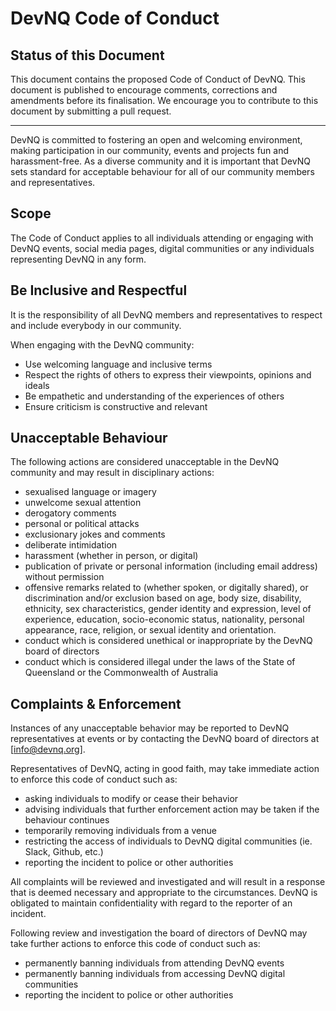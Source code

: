 # DevNQ Code of Conduct

## Status of this Document

This document contains the proposed Code of Conduct of DevNQ. This
document is published to encourage comments, corrections and amendments
before its finalisation. We encourage you to contribute to this
document by submitting a pull request.

----

DevNQ is committed to fostering an open and welcoming environment,
making participation in our community, events and projects fun and
harassment-free. As a diverse community and it is important that DevNQ
sets standard for acceptable behaviour for all of our community members
and representatives.

## Scope

The Code of Conduct applies to all individuals attending or engaging
with DevNQ events, social media pages, digital communities or
any individuals representing DevNQ in any form.

## Be Inclusive and Respectful

It is the responsibility of all DevNQ members and representatives to
respect and include everybody in our community.

When engaging with the DevNQ community:
* Use welcoming language and inclusive terms
* Respect the rights of others to express their viewpoints, opinions
and ideals
* Be empathetic and understanding of the experiences of others
* Ensure criticism is constructive and relevant

## Unacceptable Behaviour

The following actions are considered unacceptable in the DevNQ
community and may result in disciplinary actions:

* sexualised language or imagery
* unwelcome sexual attention
* derogatory comments
* personal or political attacks
* exclusionary jokes and comments
* deliberate intimidation
* harassment (whether in person, or digital)
* publication of private or personal information (including email
address) without permission
* offensive remarks related to (whether spoken, or digitally shared),
or discrimination and/or exclusion based on age, body size, disability,
ethnicity, sex characteristics, gender identity and expression, level
of experience, education, socio-economic status, nationality, personal
appearance, race, religion, or sexual identity and orientation.
* conduct which is considered unethical or inappropriate by the DevNQ
board of directors
* conduct which is considered illegal under the laws of the State of
Queensland or the Commonwealth of Australia

## Complaints & Enforcement

Instances of any unacceptable behavior may be reported to DevNQ
representatives at events or by contacting the DevNQ board of directors
at [info@devnq.org].

Representatives of DevNQ, acting in good faith, may take immediate
action to enforce this code of conduct such as:
- asking individuals to modify or cease their behavior
- advising individuals that further enforcement action may be taken
  if the behaviour continues
- temporarily removing individuals from a venue
- restricting the access of individuals to DevNQ digital communities
  (ie. Slack, Github, etc.)
- reporting the incident to police or other authorities

All complaints will be reviewed and investigated and will result in a
response that is deemed necessary and appropriate to the circumstances.
DevNQ is obligated to maintain confidentiality with regard to the
reporter of an incident.

Following review and investigation the board of directors of DevNQ may
take further actions to enforce this code of conduct such as:
- permanently banning individuals from attending DevNQ events
- permanently banning individuals from accessing DevNQ digital
communities
- reporting the incident to police or other authorities